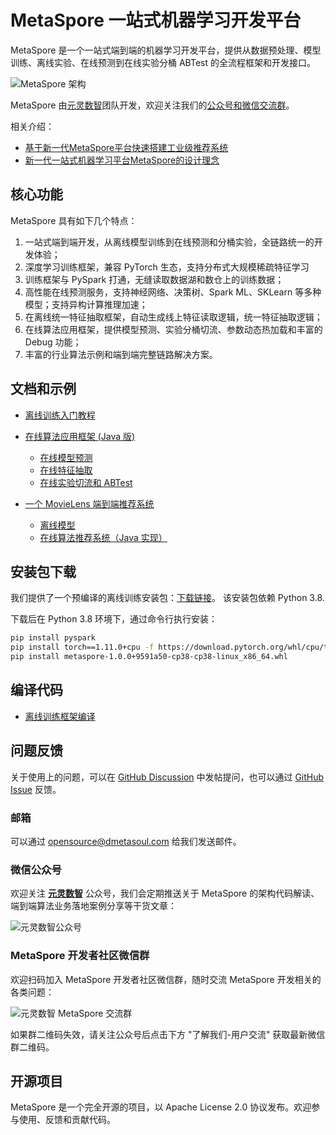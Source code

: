 # MetaSpore 一站式机器学习开发平台

MetaSpore 是一个一站式端到端的机器学习开发平台，提供从数据预处理、模型训练、离线实验、在线预测到在线实验分桶 ABTest 的全流程框架和开发接口。

![MetaSpore 架构](docs/images/MetaSpore-arch-cn.jpg)

MetaSpore 由[元灵数智](https://www.dmetasoul.com/)团队开发，欢迎关注我们的[公众号和微信交流群](#微信公众号)。

相关介绍：
* [基于新一代MetaSpore平台快速搭建工业级推荐系统](https://mp.weixin.qq.com/s/vy6aCSGrVNepD9uQZOy9Lg)
* [新一代一站式机器学习平台MetaSpore的设计理念](https://mp.weixin.qq.com/s/uiqvpQ4VHAlL6V3dgzDwig)

## 核心功能
MetaSpore 具有如下几个特点：

1. 一站式端到端开发，从离线模型训练到在线预测和分桶实验，全链路统一的开发体验；
2. 深度学习训练框架，兼容 PyTorch 生态，支持分布式大规模稀疏特征学习
2. 训练框架与 PySpark 打通，无缝读取数据湖和数仓上的训练数据；
3. 高性能在线预测服务，支持神经网络、决策树、Spark ML、SKLearn 等多种模型；支持异构计算推理加速；
4. 在离线统一特征抽取框架，自动生成线上特征读取逻辑，统一特征抽取逻辑；
5. 在线算法应用框架，提供模型预测、实验分桶切流、参数动态热加载和丰富的 Debug 功能；
6. 丰富的行业算法示例和端到端完整链路解决方案。

## 文档和示例

* [离线训练入门教程](tutorials/metaspore-getting-started.ipynb)

* [在线算法应用框架 (Java 版)](java/online-serving/README-CN.md)

    * [在线模型预测](java/online-serving/serving/README-CN.md)
    * [在线特征抽取](java/online-serving/feature-extract/README-CN.md)
    * [在线实验切流和 ABTest](java/online-serving/experiment-pipeline/README-CN.md)

* [一个 MovieLens 端到端推荐系统](demo/movielens)
    * [离线模型](demo/movielens/offline/README-CN.md)
    * [在线算法推荐系统（Java 实现）](demo/movielens/online/README-CN.md)

## 安装包下载
我们提供了一个预编译的离线训练安装包：[下载链接](https://ks3-cn-beijing.ksyuncs.com/dmetasoul-bucket/releases/metaspore/metaspore-1.0.0%2B9591a50-cp38-cp38-linux_x86_64.whl)。 该安装包依赖 Python 3.8.

下载后在 Python 3.8 环境下，通过命令行执行安装：
```bash
pip install pyspark
pip install torch==1.11.0+cpu -f https://download.pytorch.org/whl/cpu/torch_stable.html
pip install metaspore-1.0.0+9591a50-cp38-cp38-linux_x86_64.whl
```

## 编译代码

* [离线训练框架编译](docs/build-offline.md)

## 问题反馈

关于使用上的问题，可以在 [GitHub Discussion](https://github.com/meta-soul/MetaSpore/discussions) 中发帖提问，也可以通过 [GitHub Issue](https://github.com/meta-soul/MetaSpore/issues) 反馈。

### 邮箱
可以通过 [opensource@dmetasoul.com](mailto:opensource@dmetasoul.com) 给我们发送邮件。

### 微信公众号
欢迎关注 <u>**元灵数智**</u> 公众号，我们会定期推送关于 MetaSpore 的架构代码解读、端到端算法业务落地案例分享等干货文章：

![元灵数智公众号](docs/images/%E5%85%83%E7%81%B5%E6%95%B0%E6%99%BA%E5%85%AC%E4%BC%97%E5%8F%B7.jpg)

### MetaSpore 开发者社区微信群
欢迎扫码加入 MetaSpore 开发者社区微信群，随时交流 MetaSpore 开发相关的各类问题：

![元灵数智 MetaSpore 交流群](docs/images/%E5%85%83%E7%81%B5%E6%95%B0%E6%99%BA%20MetaSpore%20%E4%BA%A4%E6%B5%81%E7%BE%A4.jpg)

如果群二维码失效，请关注公众号后点击下方 "了解我们-用户交流" 获取最新微信群二维码。

## 开源项目
MetaSpore 是一个完全开源的项目，以 Apache License 2.0 协议发布。欢迎参与使用、反馈和贡献代码。
